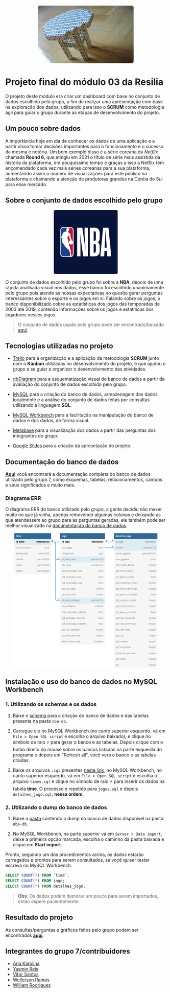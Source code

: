 <p align="center">
  <a href="https://www.youtube.com/watch?v=dQw4w9WgXcQ" title="I'm a genius">
    <img src="imagens/banco-de-dados.png" alt="Um banco feito de dados" width="300px">
  </a>
</p>

# Projeto final do módulo 03 da Resilia

O projeto deste módulo era criar um dashboard com base no conjunto de dados escolhido pelo grupo, a fim de realizar uma apresentação com base na exploração dos dados, utilizando para isso o **SCRUM** como metodologia ágil para guiar o grupo durante as etapas de desenvolvimento do projeto.


## Um pouco sobre dados

A importância hoje em dia de conhecer os dados de uma aplicação e a partir disso tomar decisões importantes para o funcionamento e o sucesso da mesma é notória. Um bom exemplo disso é a série coreana da *Netflix* chamada **Round 6**, que atingiu em 2021 o título de série mais assistida da história da plataforma, em pouquíssimo tempo e graças a isso a Netflix tem encomendado cada vez mais séries coreanas para a sua plataforma, aumentando assim o número de visualizações para este público na plataforma e chamando a atenção de produtoras grandes na Coréia do Sul para esse mercado.


## Sobre o conjunto de dados escolhido pelo grupo

<p align="center">
  <a href="https://www.nba.com/" title="Site oficial da NBA">
    <img src="imagens/nba-logo.png" alt="Logo da NBA" width="200px">
  </a>
</p>

O conjunto de dados escolhido pelo grupo foi sobre a **NBA**, depois de uma rápida analisada visual nos dados, esse banco foi escolhido unanimamente pelo grupo pois atende as nossas expectativas no quesito gerar perguntas interessantes sobre o esporte e os jogos em si. Falando sobre os jogos, o banco disponibilizado cobre as estatísticas dos jogos das temporadas de 2003 até 2019, contendo informações sobre os jogos e estatíticas dos jogadores nesses jogos.

> O conjunto de dados usado pelo grupo pode ser encontrado/baixado [aqui](https://drive.google.com/drive/folders/1l6YSb2y33Mo2ki6glO3ulm8CpOA24PwX?usp=sharing).


## Tecnologias utilizadas no projeto

- [Trello](https://trello.com/) para a organização e a aplicação da metodologia **SCRUM** junto com o **Kanban** utilizadas no desenvolvimento do projeto, e que ajudou o grupo a se guiar e organizar o desenvolvimento das atividades.

- [dbDiagram](https://dbdiagram.io/) para a esquematização visual do banco de dados a partir da avaliação do conjunto de dados escolhido pelo grupo.

- [MySQL](https://www.mysql.com/) para a criação do banco de dados, armazenagem dos dados localmente e a análise do conjunto de dados feitas por consultas utilizando a linguagem **SQL**.

- [MySQL Workbench](https://www.mysql.com/products/workbench/) para a facilitação na manipulação do banco de dados e dos dados, de forma visual.

- [Metabase](https://www.metabase.com/) para a visualização dos dados a partir das perguntas dos integrantes do grupo.

- [Google Slides](https://www.google.com/slides/) para a criação da apresetação do projeto.


## Documentação do banco de dados

[**Aqui**](https://dbdocs.io/willy-r/NBA) você encontrará a documentação completa do banco de dados utilizado pelo grupo 7, como esquemas, tabelas, relacionamentos, campos e seus significados e muito mais.

### Diagrama ERR

O diagrama ERR do banco utilizado pelo grupo, a gente decidiu não mexer muito no que já vinha, apenas removendo algumas colunas e deixando as que atendessem ao grupo para as perguntas geradas, ele também pode ser melhor visualizado na [documentação do banco de dados](https://dbdocs.io/willy-r/NBA).

<p align="center">
  <a href="https://dbdocs.io/willy-r/NBA?view=relationships" title="Diagrama ERR do banco de dados escolhido pelo Grupo 7">
    <img src="imagens/nba-db-diagrama.png" alt="Imagem do diagrama EER do banco de dados" width="450
    px">
  </a>
</p>


## Instalação e uso do banco de dados no MySQL Workbench

### 1. Utilizando os schemas e os dados

1. Baixe o [schema](nba-db/nba-db-schema.sql) para a criação do banco de dados e das tabelas presente na pasta `nba-db`.

2. Carregue ele no MySQL Workbench (no canto superior esquerdo, vá em `File > Open SQL script` e escolha o arquivo baixado), e clique no símbolo de raio ⚡ para gerar o banco e as tabelas. Depois clique com o botão direito do mouse sobre os bancos listados na parte esquerda do programa e depois em "Refresh all", você verá o banco e as tabelas criadas.

3. Baixe os arquivos `.sql` presentes [neste link](https://drive.google.com/drive/folders/1l6YSb2y33Mo2ki6glO3ulm8CpOA24PwX?usp=sharing), no MySQL Workbench, no canto superior esquerdo, vá em `File > Open SQL script` e escolha o arquivo `times.sql` e clique no símbolo de raio ⚡ para inserir os dados na tabela **time**. O processo é repetido para `jogos.sql` e depois `detalhes_jogo.sql`, **nessa ordem**.

### 2. Utilizando o dump do banco de dados

1. Baixe a [pasta](nba-db/nba-dump-v1_1) contendo o dump do banco de dados disponível na pasta `nba-db`.

2. No MySQL Workbench, na parte superior vá em `Server > Data import`, deixe a primeira opção marcada, escolha o caminho da pasta baixada e clique em **Start import**.

Pronto, seguindo um dos procedimentos acima, os dados estarão carregados e prontos para serem consultados, se você quiser testar escreva no MySQL Workbench:

```sql
SELECT COUNT(*) FROM `time`;
SELECT COUNT(*) FROM jogo;
SELECT COUNT(*) FROM detalhes_jogo;
```

> **Obs**: Os dados podem demorar um pouco para serem importados, então espere pacientemente.


## Resultado do projeto

As consultas/perguntas e gráficos feitos pelo grupo podem ser encontrados [**aqui**](consultas).


## Integrantes do grupo 7/contribuidores

- [Ana Karolina](https://github.com/kasvrol)
- [Yasmin Reis](https://github.com/yasminreisk)
- [Vitor Santos](https://github.com/Santos-235)
- [Wellerson Ramos](https://github.com/WellHarper)
- [William Rodrigues](https://github.com/willy-r)
